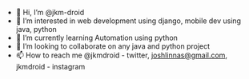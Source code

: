 - 👋 Hi, I’m @jkm-droid
- 👀 I’m interested in web development using django, mobile dev using java, python
- 🌱 I’m currently learning Automation using python
- 💞️ I’m looking to collaborate on any java and python project
- 📫 How to reach me @jkmdroid - twitter, joshlinnas@gmail.com, jkmdroid - instagram

<!---
jkm-droid/jkm-droid is a ✨ special ✨ repository because its `README.md` (this file) appears on your GitHub profile.
You can click the Preview link to take a look at your changes.
--->
